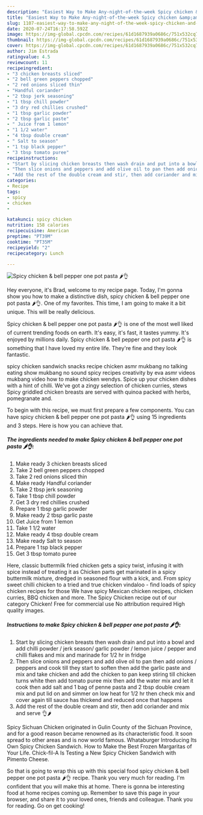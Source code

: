 ```yaml
---
description: "Easiest Way to Make Any-night-of-the-week Spicy chicken &amp;amp; bell pepper one pot pasta 🌶👌"
title: "Easiest Way to Make Any-night-of-the-week Spicy chicken &amp;amp; bell pepper one pot pasta 🌶👌"
slug: 1107-easiest-way-to-make-any-night-of-the-week-spicy-chicken-and-amp-bell-pepper-one-pot-pasta
date: 2020-07-24T16:17:58.592Z
image: https://img-global.cpcdn.com/recipes/61d1687939a0686c/751x532cq70/spicy-chicken-bell-pepper-one-pot-pasta-🌶👌-recipe-main-photo.jpg
thumbnail: https://img-global.cpcdn.com/recipes/61d1687939a0686c/751x532cq70/spicy-chicken-bell-pepper-one-pot-pasta-🌶👌-recipe-main-photo.jpg
cover: https://img-global.cpcdn.com/recipes/61d1687939a0686c/751x532cq70/spicy-chicken-bell-pepper-one-pot-pasta-🌶👌-recipe-main-photo.jpg
author: Jim Estrada
ratingvalue: 4.5
reviewcount: 11
recipeingredient:
- "3 chicken breasts sliced"
- "2 bell green peppers chopped"
- "2 red onions sliced thin"
- "Handful coriander"
- "2 tbsp jerk seasoning"
- "1 tbsp chill powder"
- "3 dry red chillies crushed"
- "1 tbsp garlic powder"
- "2 tbsp garlic paste"
- " Juice from 1 lemon"
- "1 1/2 water"
- "4 tbsp double cream"
- " Salt to season"
- "1 tsp black pepper"
- "3 tbsp tomato puree"
recipeinstructions:
- "Start by slicing chicken breasts then wash drain and put into a bowl and add chilli powder / jerk season/ garlic powder / lemon juice / pepper and chilli flakes and mix and marinade for 1/2 hr in fridge"
- "Then slice onions and peppers and add olive oil to pan then add onions / peppers and cook till they start to soften then add the garlic paste and mix and take chicken and add the chicken to pan keep stiring till chicken turns white then add tomato puree mix then add the water mix and let it cook then add salt and 1 bag of penne pasta and 2 tbsp double cream mix and put lid on and simmer on low heat for 1/2 hr then check mix and cover again till sauce has thickend and reduced once that happens"
- "Add the rest of the double cream and stir, then add coriander and mix and serve 👌🌶"
categories:
- Recipe
tags:
- spicy
- chicken
- 

katakunci: spicy chicken  
nutrition: 158 calories
recipecuisine: American
preptime: "PT39M"
cooktime: "PT35M"
recipeyield: "2"
recipecategory: Lunch

---
```



![Spicy chicken &amp; bell pepper one pot pasta 🌶👌](https://img-global.cpcdn.com/recipes/61d1687939a0686c/751x532cq70/spicy-chicken-bell-pepper-one-pot-pasta-🌶👌-recipe-main-photo.jpg)

Hey everyone, it's Brad, welcome to my recipe page. Today, I'm gonna show you how to make a distinctive dish, spicy chicken &amp; bell pepper one pot pasta 🌶👌. One of my favorites. This time, I am going to make it a bit unique. This will be really delicious.

Spicy chicken &amp; bell pepper one pot pasta 🌶👌 is one of the most well liked of current trending foods on earth. It's easy, it's fast, it tastes yummy. It's enjoyed by millions daily. Spicy chicken &amp; bell pepper one pot pasta 🌶👌 is something that I have loved my entire life. They're fine and they look fantastic.

spicy chicken sandwich snacks recipe chicken asmr mukbang no talking eating show mukbang no sound spicy recipes creativity by eva asmr videos mukbang video how to make chicken wendys. Spice up your chicken dishes with a hint of chilli. We&#39;ve got a zingy selection of chicken curries, stews Spicy griddled chicken breasts are served with quinoa packed with herbs, pomegranate and.


To begin with this recipe, we must first prepare a few components. You can have spicy chicken &amp; bell pepper one pot pasta 🌶👌 using 15 ingredients and 3 steps. Here is how you can achieve that.

<!--inarticleads1-->

##### The ingredients needed to make Spicy chicken &amp; bell pepper one pot pasta 🌶👌:

1. Make ready 3 chicken breasts sliced
1. Take 2 bell green peppers chopped
1. Take 2 red onions sliced thin
1. Make ready Handful coriander
1. Take 2 tbsp jerk seasoning
1. Take 1 tbsp chill powder
1. Get 3 dry red chillies crushed
1. Prepare 1 tbsp garlic powder
1. Make ready 2 tbsp garlic paste
1. Get  Juice from 1 lemon
1. Take 1 1/2 water
1. Make ready 4 tbsp double cream
1. Make ready  Salt to season
1. Prepare 1 tsp black pepper
1. Get 3 tbsp tomato puree


Here, classic buttermilk fried chicken gets a spicy twist, infusing it with spice instead of treating it as Chicken parts get marinated in a spicy buttermilk mixture, dredged in seasoned flour with a kick, and. From spicy sweet chilli chicken to a tried and true chicken vindaloo - find loads of spicy chicken recipes for those We have spicy Mexican chicken recipes, chicken curries, BBQ chicken and more. The Spicy Chicken recipe out of our category Chicken! Free for commercial use No attribution required High quality images. 

<!--inarticleads2-->

##### Instructions to make Spicy chicken &amp; bell pepper one pot pasta 🌶👌:

1. Start by slicing chicken breasts then wash drain and put into a bowl and add chilli powder / jerk season/ garlic powder / lemon juice / pepper and chilli flakes and mix and marinade for 1/2 hr in fridge
1. Then slice onions and peppers and add olive oil to pan then add onions / peppers and cook till they start to soften then add the garlic paste and mix and take chicken and add the chicken to pan keep stiring till chicken turns white then add tomato puree mix then add the water mix and let it cook then add salt and 1 bag of penne pasta and 2 tbsp double cream mix and put lid on and simmer on low heat for 1/2 hr then check mix and cover again till sauce has thickend and reduced once that happens
1. Add the rest of the double cream and stir, then add coriander and mix and serve 👌🌶


Spicy Sichuan Chicken originated in Gulin County of the Sichuan Province, and for a good reason became renowned as its characteristic food. It soon spread to other areas and is now world famous. Whataburger Introducing Its Own Spicy Chicken Sandwich. How to Make the Best Frozen Margaritas of Your Life. Chick-fil-A Is Testing a New Spicy Chicken Sandwich with Pimento Cheese. 

So that is going to wrap this up with this special food spicy chicken &amp; bell pepper one pot pasta 🌶👌 recipe. Thank you very much for reading. I'm confident that you will make this at home. There is gonna be interesting food at home recipes coming up. Remember to save this page in your browser, and share it to your loved ones, friends and colleague. Thank you for reading. Go on get cooking!
